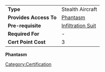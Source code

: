 |                        |                                                                      |
| ---------------------- | -------------------------------------------------------------------- |
| **Type**               | Stealth Aircraft                                                     |
| **Provides Access To** | [Phantasm](/Phantasm "wikilink")                                     |
| **Pre-requisite**      | [Infiltration Suit](</Infiltration_Suit_(Certification)> "wikilink") |
| **Required For**       | \-                                                                   |
| **Cert Point Cost**    | 3                                                                    |

**Phantasm**

[Category:Certification](/Category:Certification "wikilink")
